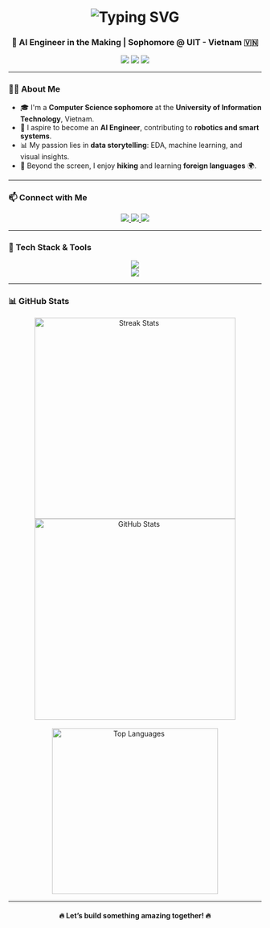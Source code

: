 <h1 align="center">
  <img src="https://readme-typing-svg.herokuapp.com?font=Righteous&size=35&center=true&vCenter=true&width=500&height=70&duration=4000&lines=Hi+There!+👋;+I'm+Pikker+Pham!" alt="Typing SVG" />
</h1>

<h3 align="center">🚀 AI Engineer in the Making | Sophomore @ UIT - Vietnam 🇻🇳</h3>

<p align="center">
  <img src="https://img.shields.io/badge/💡 Passion-AI%20%26%20Robotics-blueviolet?style=flat-square" />
  <img src="https://img.shields.io/badge/🧠 Focus-ML%2C%20NLP%2C%20CV-brightgreen?style=flat-square" />
  <img src="https://img.shields.io/badge/🛠 Tools-Pytorch%2C%20OpenCV%2C%20Sklearn%2CHuggingFace%2CLangchain-yellow?style=flat-square" />
</p>

---

### 👨‍💻 About Me

- 🎓 I'm a **Computer Science sophomore** at the **University of Information Technology**, Vietnam.
- 🤖 I aspire to become an **AI Engineer**, contributing to **robotics and smart systems**.
- 📊 My passion lies in **data storytelling**: EDA, machine learning, and visual insights.
- 🌄 Beyond the screen, I enjoy **hiking** and learning **foreign languages** 🌍.

---

### 📫 Connect with Me

<div align="center">
  <a href="mailto:pikkerpham168@gmail.com">
    <img src="https://img.shields.io/badge/Gmail-EA4335?style=for-the-badge&logo=gmail&logoColor=white" />
  </a>
  <a href="https://linkedin.com/in/pikker-pham-68a208193" target="_blank">
    <img src="https://img.shields.io/badge/LinkedIn-0A66C2?style=for-the-badge&logo=linkedin&logoColor=white" />
  </a>
  <a href="https://github.com/PhamQuocNam" target="_blank">
    <img src="https://img.shields.io/badge/GitHub-24292E?style=for-the-badge&logo=github&logoColor=white" />
  </a>
</div>

---

### 🧰 Tech Stack & Tools

<div align="center">
  <img src="https://skillicons.dev/icons?i=python,sklearn,pytorch,tensorflow,opencv,c,java,latex,express,firebase,mysql" />
  <br />
  <img src="https://skillicons.dev/icons?i=nodejs,java,tailwind,figma,git,github,vscode,langchain,huggingface" />
</div>

---

### 📊 GitHub Stats

<div align="center">
  <img width="400" src="https://github-readme-streak-stats-salesp07.vercel.app/?user=PhamQuocNam&theme=react&count_private=true&border_radius=10" alt="Streak Stats" />
  <img width="400" src="https://github-readme-stats-salesp07.vercel.app/api?username=PhamQuocNam&show_icons=true&theme=react&count_private=true&rank_icon=github&border_radius=10" alt="GitHub Stats" />
  <br/><br/>
  <img width="330" src="https://github-readme-stats-salesp07.vercel.app/api/top-langs/?username=PhamQuocNam&hide=html&layout=compact&langs_count=10&theme=react&border_radius=10&size_weight=0.5&count_weight=0.5" alt="Top Languages" />
</div>

---

<div align="center">
  <h4>🔥 Let’s build something amazing together! 🔥</h4>
</div>
